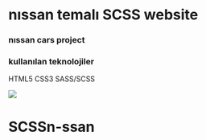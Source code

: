 # nıssan temalı SCSS website

<h3>nıssan cars project</h3>

<h3>kullanılan teknolojiler</h3>

<p>HTML5 CSS3 SASS/SCSS</p>

![](ekran.gif)




# SCSSn-ssan
